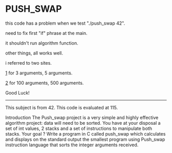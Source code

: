 <h1>PUSH_SWAP</h1>

this code has a problem when we test "./push_swap 42".

need to fix first "if" phrase at the main.

it shouldn't run algorithm function.

other things, all works well.

i referred to two sites.

[1](https://www.notion.so/Push_swap-c8027851b4594de0927216ac2ede1aaa) for 3 arguments, 5 arguments.

[2](https://www.notion.so/push_swap-c15e62229b9541d78fadec4d6aae8b50) for 100 arguments, 500 arguments.

Good Luck!

---
This subject is from 42.
This code is evaluated at 115.


Introduction
The Push_swap project is a very simple and highly effective algorithm project: data will
need to be sorted. You have at your disposal a set of int values, 2 stacks and a set of
instructions to manipulate both stacks.
Your goal ? Write a program in C called push_swap which calculates and displays
on the standard output the smallest program using Push_swap instruction language that
sorts the integer arguments received.
